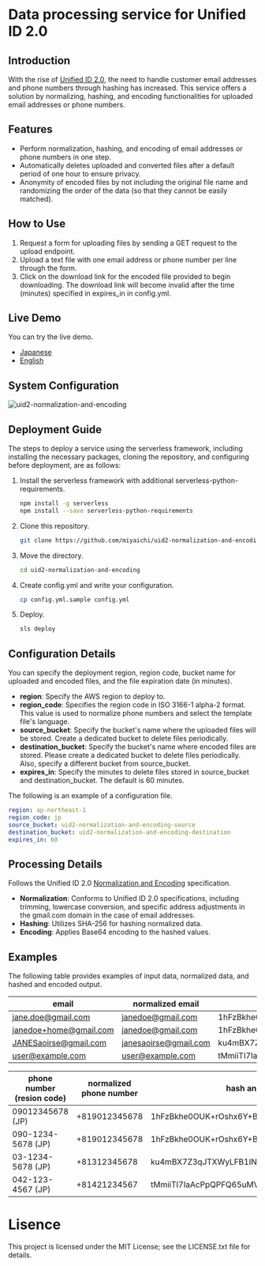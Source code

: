 # Data processing service for Unified ID 2.0

## Introduction

With the rise of [Unified ID 2.0](https://unifiedid.com/), the need to handle customer email addresses and phone numbers through hashing has increased. This service offers a solution by normalizing, hashing, and encoding functionalities for uploaded email addresses or phone numbers.

## Features

- Perform normalization, hashing, and encoding of email addresses or phone numbers in one step.
- Automatically deletes uploaded and converted files after a default period of one hour to ensure privacy.
- Anonymity of encoded files by not including the original file name and randomizing the order of the data (so that they cannot be easily matched).

## How to Use

1. Request a form for uploading files by sending a GET request to the upload endpoint.
2. Upload a text file with one email address or phone number per line through the form.
3. Click on the download link for the encoded file provided to begin downloading. The download link will become invalid after the time (minutes) specified in expires_in in config.yml.

## Live Demo

You can try the live demo.

- [Japanese](https://ym5yz9cq41.execute-api.ap-northeast-1.amazonaws.com/dev/eventUpload/upload_file_to_s3)
- [English](https://ym5yz9cq41.execute-api.ap-northeast-1.amazonaws.com/dev/eventUpload/upload_file_to_s3?region_code=en)

## System Configuration

![uid2-normalization-and-encoding](https://github.com/miyaichi/uid2-normalization-and-encoding/assets/129797/0a55eb88-fdcd-45b0-a257-e6147a5fea2e)

## Deployment Guide

The steps to deploy a service using the serverless framework, including installing the necessary packages, cloning the repository, and configuring before deployment, are as follows:

1. Install the serverless framework with additional serverless-python-requirements.

   ```bash
   npm install -g serverless
   npm install --save serverless-python-requirements
   ```

2. Clone this repository.

   ```bash
   git clone https://github.com/miyaichi/uid2-normalization-and-encoding.git
   ```

3. Move the directory.

   ```bash
   cd uid2-normalization-and-encoding
   ```

4. Create config.yml and write your configuration.

   ```bash
   cp config.yml.sample config.yml
   ```

5. Deploy.

   ```bash
   sls deploy
   ```

## Configuration Details

You can specify the deployment region, region code, bucket name for uploaded and encoded files, and the file expiration date (in minutes).

- **region**: Specify the AWS region to deploy to.
- **region_code**: Specifies the region code in ISO 3166-1 alpha-2 format. This value is used to normalize phone numbers and select the template file's language.
- **source_bucket**: Specify the bucket's name where the uploaded files will be stored. Create a dedicated bucket to delete files periodically.
- **destination_bucket**: Specify the bucket's name where encoded files are stored. Please create a dedicated bucket to delete files periodically. Also, specify a different bucket from source_bucket.
- **expires_in**: Specify the minutes to delete files stored in source_bucket and destination_bucket. The default is 60 minutes.

The following is an example of a configuration file.

```yaml
region: ap-northeast-1
region_code: jp
source_bucket: uid2-normalization-and-encoding-source
destination_bucket: uid2-normalization-and-encoding-destination
expires_in: 60
```

## Processing Details

Follows the Unified ID 2.0 [Normalization and Encoding](https://unifiedid.com/docs/getting-started/gs-normalization-encoding) specification.

- **Normalization**: Conforms to Unified ID 2.0 specifications, including trimming, lowercase conversion, and specific address adjustments in the gmail.com domain in the case of email addresses.
- **Hashing**: Utilizes SHA-256 for hashing normalized data.
- **Encoding**: Applies Base64 encoding to the hashed values.

## Examples

The following table provides examples of input data, normalized data, and hashed and encoded output.

| email                  | normalized email      | hash and encoded                             |
| ---------------------- | --------------------- | -------------------------------------------- |
| jane.doe@gmail.com     | janedoe@gmail.com     | 1hFzBkhe0OUK+rOshx6Y+BaZFR8wKBUn1j/18jNlbGk= |
| janedoe+home@gmail.com | janedoe@gmail.com     | 1hFzBkhe0OUK+rOshx6Y+BaZFR8wKBUn1j/18jNlbGk= |
| JANESaoirse@gmail.com  | janesaoirse@gmail.com | ku4mBX7Z3qJTXWyLFB1INzkyR2WZGW4ANSJUiW21iI8= |
| user@example.com       | user@example.com      | tMmiiTI7IaAcPpQPFQ65uMVCWH8av9jw4cwf/F5HVRQ= |

| phone number (resion code) | normalized phone number | hash and encoded                             |
| -------------------------- | ----------------------- | -------------------------------------------- |
| 09012345678 (JP)           | +819012345678           | 1hFzBkhe0OUK+rOshx6Y+BaZFR8wKBUn1j/18jNlbGk= |
| 090-1234-5678 (JP)         | +819012345678           | 1hFzBkhe0OUK+rOshx6Y+BaZFR8wKBUn1j/18jNlbGk= |
| 03-1234-5678 (JP)          | +81312345678            | ku4mBX7Z3qJTXWyLFB1INzkyR2WZGW4ANSJUiW21iI8= |
| 042-123-4567 (JP)          | +81421234567            | tMmiiTI7IaAcPpQPFQ65uMVCWH8av9jw4cwf/F5HVRQ= |

# Lisence

This project is licensed under the MIT License; see the LICENSE.txt file for details.
